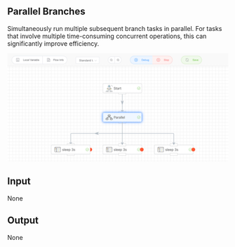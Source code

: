 ## Parallel Branches

Simultaneously run multiple subsequent branch tasks in parallel. For tasks that involve multiple time-consuming concurrent operations, this can significantly improve efficiency.

<img src="./img/parallel.png" alt="image-20241007190828184" style="zoom:50%;" />



## Input

None



## Output

None



